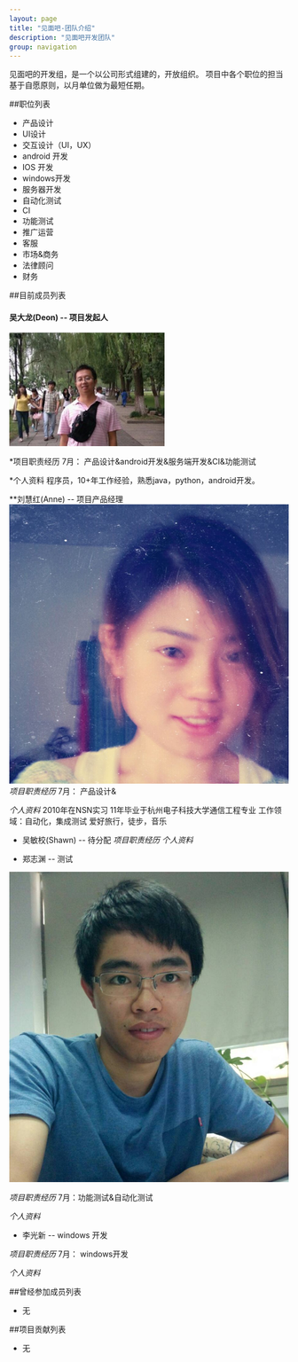 ```yaml
---
layout: page
title: "见面吧-团队介绍"
description: "见面吧开发团队"
group: navigation
---
```

见面吧的开发组，是一个以公司形式组建的，开放组织。
项目中各个职位的担当基于自愿原则，以月单位做为最短任期。

##职位列表
*  产品设计
*  UI设计
*  交互设计（UI，UX）
*  android 开发
*  IOS 开发
*  windows开发
*  服务器开发 
*  自动化测试
*  CI
*  功能测试
*  推广运营
*  客服
*  市场&商务
*  法律顾问
*  财务

##目前成员列表


#### 吴大龙(Deon) -- 项目发起人
![吴大龙](/images/deonwu.png)

*项目职责经历
7月： 产品设计&android开发&服务端开发&CI&功能测试


*个人资料
程序员，10+年工作经验，熟悉java，python，android开发。 


**刘慧红(Anne) -- 项目产品经理
![刘慧红](/images/Anne.jpg)
*项目职责经历* 
7月： 产品设计&

*个人资料* 
2010年在NSN实习
11年毕业于杭州电子科技大学通信工程专业
工作领域：自动化，集成测试
爱好旅行，徒步，音乐


* 吴敏校(Shawn) -- 待分配
*项目职责经历* 
*个人资料* 

* 郑志渊 -- 测试

![郑志渊](/images/Jerry.jpg)

*项目职责经历* 
7月：功能测试&自动化测试

*个人资料* 


* 李光新 -- windows 开发


*项目职责经历* 
7月： windows开发

*个人资料* 



##曾经参加成员列表
* 无

##项目贡献列表
* 无
 
